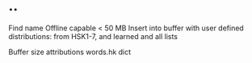 # ..
Find name
Offline capable
< 50 MB
Insert into buffer with user defined distributions:
from HSK1-7, and learned and all lists

Buffer size
attributions
words.hk dict
      